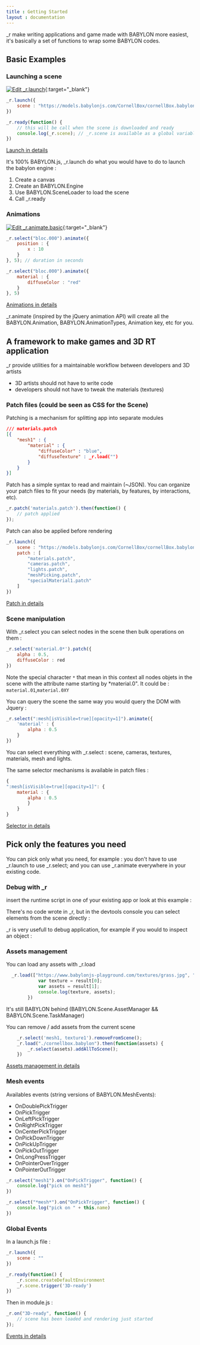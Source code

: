 ```yaml
---
title : Getting Started 
layout : documentation
---
```

_r make writing applications and game made with BABYLON more easiest, it's basically a set of functions to wrap some BABYLON codes.

## Basic Examples
### Launching a scene

[![Edit _r.launch](https://codesandbox.io/static/img/play-codesandbox.svg)](https://codesandbox.io/s/rlaunch-g4wy9?fontsize=14&hidenavigation=1&theme=dark){:target="_blank"}
```js
_r.launch({
    scene : "https://models.babylonjs.com/CornellBox/cornellBox.babylon"
})

_r.ready(function() {
    // this will be call when the scene is downloaded and ready
    console.log(_r.scene); // _r.scene is available as a global variable
})
```
[Launch in details](./launch)
 
It's 100% BABYLON.js, _r.launch do what you would have to do to launch the babylon engine :
1. Create a canvas
2. Create an BABYLON.Engine
3. Use BABYLON.SceneLoader to load the scene
4. Call _r.ready

### Animations 

[![Edit _r.animate.basic](https://codesandbox.io/static/img/play-codesandbox.svg)](https://codesandbox.io/s/ranimatebasic-pb9kf?fontsize=14&hidenavigation=1&theme=dark){:target="_blank"}
```js
_r.select("bloc.000").animate({
    position : {
        x : 10
    }
}, 5); // duration in seconds

_r.select("bloc.000").animate({
    material : {
        diffuseColor : "red"
    }
}, 5)
```
[Animations in details]()

_r.animate (inspired by the jQuery animation API) will create all the BABYLON.Animation, BABYLON.AnimationTypes, Animation key, etc for you.

## A framework to make games and 3D RT application
_r provide utilities for a maintainable workflow between developers and 3D artists 
* 3D artists should not have to write code 
* developers should not have to tweak the materials (textures)

### Patch files (could be seen as CSS for the Scene)

Patching is a mechanism for splitting app into separate modules
```json
/// materials.patch
[{
    "mesh1" : {
        "material" : {
            "diffuseColor" : "blue",
            "diffuseTexture" : _r.load("")
        }
    }
}]
```
Patch has a simple syntax to read and maintain (~JSON). You can organize your patch files to fit your needs (by materials, by features, by interactions, etc).
```js
_r.patch('materials.patch').then(function() {
    // patch applied
});
```

Patch can also be applied before rendering 
```js
_r.launch({
    scene : "https://models.babylonjs.com/CornellBox/cornellBox.babylon",
    patch : [
        "materials.patch",
        "cameras.patch",
        "lights.patch",
        "meshPicking.patch",
        "specialMaterial1.patch"
    ]
})
```
[Patch in details]()

### Scene manipulation

With _r.select you can select nodes in the scene then bulk operations on them :
```js
_r.select('material.0*').patch({
    alpha : 0.5,
    diffuseColor : red
})
```
Note the special character ```*``` that mean in this context all nodes objets in the scene with the attribute name starting by *material.0". 
It could be : ```material.01```,```material.0XY```

You can query the scene the same way you would query the DOM with Jquery :
```js
_r.select(":mesh[isVisible=true][opacity=1]").animate({
    'material' : {
        alpha : 0.5
    }
})
```

You can select everything with _r.select : scene, cameras, textures, materials, mesh and lights.

The same selector mechanisms is available in patch files :
```js
{
":mesh[isVisible=true][opacity=1]": {
    material : {
        alpha : 0.5
        }   
    }
}
```
[Selector in details]()

## Pick only the features you need

You can pick only what you need, for example : you don't have to use _r.launch to use _r.select; and you can use _r.animate everywhere in your existing code.

### Debug with _r

insert the runtime script in one of your existing app or look at this example :

There's no code wrote in _r, but in the devtools console you can select elements from the scene directly  :

_r is very usefull to debug application, for example if you would to inspect an object :


### Assets management

You can load any assets with _r.load
```js
  _r.load(["https://www.babylonjs-playground.com/textures/grass.jpg", "https://models.babylonjs.com/CornellBox/cornellBox.babylon"]).then(function(result) {
            var texture = result[0];
            var assets = result[1];
            console.log(texture, assets);
        })
```
It's still BABYLON behind (BABYLON.Scene.AssetManager && BABYLON.Scene.TaskManager)

You can remove / add assets from the current scene
```js
    _r.select('mesh1, texture1').removeFromScene();
    _r.load("./cornellbox.babylon").then(function(assets) {
        _r.select(assets).addAllToScene();
    })
```

[Assets management in details]()

### Mesh events

Availables events (string versions of BABYLON.MeshEvents): 
* OnDoublePickTrigger
* OnPickTrigger
* OnLeftPickTrigger
* OnRightPickTrigger
* OnCenterPickTrigger
* OnPickDownTrigger
* OnPickUpTrigger
* OnPickOutTrigger
* OnLongPressTrigger
* OnPointerOverTrigger
* OnPointerOutTrigger

```js
_r.select("mesh1").on("OnPickTrigger", function() {
    console.log("pick on mesh1")
})

_r.select("*mesh*").on("OnPickTrigger", function() {
    console.log("pick on " + this.name)
})
```


### Global Events
In a launch.js file :
```js
_r.launch({
    scene : ""
})

_r.ready(function() {
    _r.scene.createDefaultEnvironment
    _r.scene.trigger('3D-ready')
})
```

Then in module.js :
```js
_r.on("3D-ready", function() {
    // scene has been loaded and rendering just started
});
```
[Events in details]()








